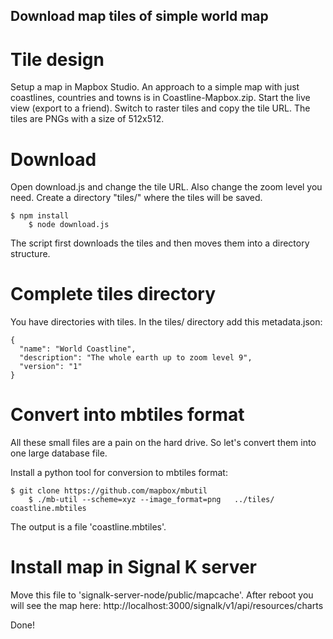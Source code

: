 Download map tiles of simple world map
--------------------------------------

Tile design
===========

Setup a map in Mapbox Studio.
An approach to a simple map with just coastlines, countries and towns is in Coastline-Mapbox.zip.
Start the live view (export to a friend).
Switch to raster tiles and copy the tile URL. The tiles are PNGs with a size of 512x512.


Download
========

Open download.js and change the tile URL. Also change the zoom level you need.
Create a directory "tiles/" where the tiles will be saved.

    $ npm install
		$ node download.js

The script first downloads the tiles and then moves them into a directory structure.


Complete tiles directory
========================

You have directories with tiles. In the tiles/ directory add this metadata.json:

    {
      "name": "World Coastline",
      "description": "The whole earth up to zoom level 9",
      "version": "1"
    }

Convert into mbtiles format
===========================

All these small files are a pain on the hard drive.
So let's convert them into one large database file.

Install a python tool for conversion to mbtiles format:

    $ git clone https://github.com/mapbox/mbutil
		$ ./mb-util --scheme=xyz --image_format=png   ../tiles/ coastline.mbtiles

The output is a file 'coastline.mbtiles'.


Install map in Signal K server
==============================

Move this file to 'signalk-server-node/public/mapcache'.
After reboot you will see the map here:
http://localhost:3000/signalk/v1/api/resources/charts

Done!
